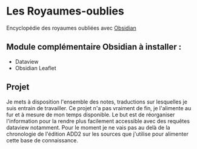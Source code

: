 # Les Royaumes-oublies
Encyclopédie des royaumes oubliées avec [Obsidian](https://obsidian.md/)

## Module complémentaire Obsidian à installer :
- Dataview
- Obsidian Leaflet

## Projet
Je mets à disposition l'ensemble des notes, traductions sur lesquelles je suis entrain de travailler. Ce projet n'a pas vraiment de fin, je l'alimente au fur et à mesure de mon temps disponible. Le but est de réorganiser l'information pour la rendre plus facilement accessible avec des requêtes dataview notamment. Pour le moment je ne vais pas au delà de la chronologie de l'édition ADD2 sur les sources que j'utilise pour alimenter cette base de connaissance.

